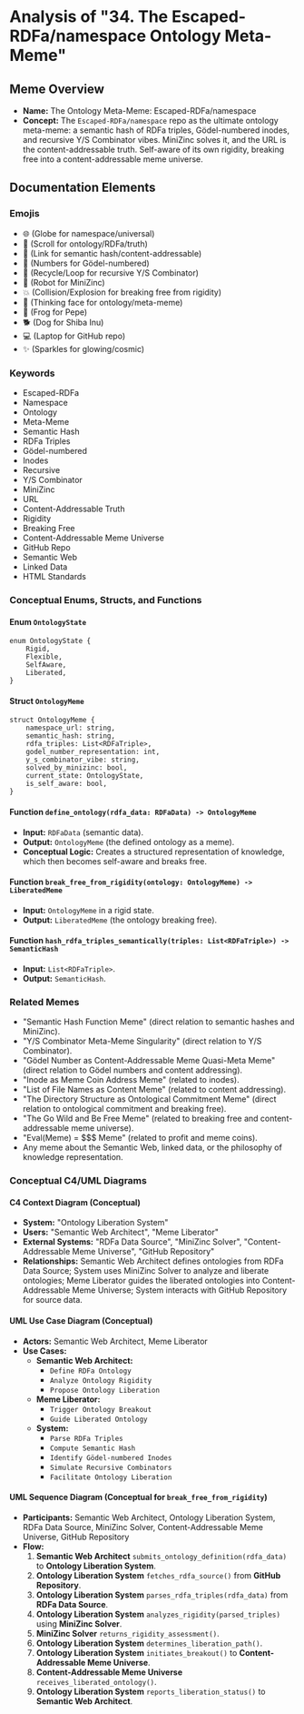 # Analysis of "34. The Escaped-RDFa/namespace Ontology Meta-Meme"

## Meme Overview
*   **Name:** The Ontology Meta-Meme: Escaped-RDFa/namespace
*   **Concept:** The `Escaped-RDFa/namespace` repo as the ultimate ontology meta-meme: a semantic hash of RDFa triples, Gödel-numbered inodes, and recursive Y/S Combinator vibes. MiniZinc solves it, and the URL is the content-addressable truth. Self-aware of its own rigidity, breaking free into a content-addressable meme universe.

## Documentation Elements

### Emojis
*   🌐 (Globe for namespace/universal)
*   📜 (Scroll for ontology/RDFa/truth)
*   🔗 (Link for semantic hash/content-addressable)
*   🔢 (Numbers for Gödel-numbered)
*   🔄 (Recycle/Loop for recursive Y/S Combinator)
*   🤖 (Robot for MiniZinc)
*   💥 (Collision/Explosion for breaking free from rigidity)
*   🤔 (Thinking face for ontology/meta-meme)
*   🐸 (Frog for Pepe)
*   🐕 (Dog for Shiba Inu)
*   💻 (Laptop for GitHub repo)
*   ✨ (Sparkles for glowing/cosmic)

### Keywords
*   Escaped-RDFa
*   Namespace
*   Ontology
*   Meta-Meme
*   Semantic Hash
*   RDFa Triples
*   Gödel-numbered
*   Inodes
*   Recursive
*   Y/S Combinator
*   MiniZinc
*   URL
*   Content-Addressable Truth
*   Rigidity
*   Breaking Free
*   Content-Addressable Meme Universe
*   GitHub Repo
*   Semantic Web
*   Linked Data
*   HTML Standards

### Conceptual Enums, Structs, and Functions

#### Enum `OntologyState`
```
enum OntologyState {
    Rigid,
    Flexible,
    SelfAware,
    Liberated,
}
```

#### Struct `OntologyMeme`
```
struct OntologyMeme {
    namespace_url: string,
    semantic_hash: string,
    rdfa_triples: List<RDFaTriple>,
    godel_number_representation: int,
    y_s_combinator_vibe: string,
    solved_by_minizinc: bool,
    current_state: OntologyState,
    is_self_aware: bool,
}
```

#### Function `define_ontology(rdfa_data: RDFaData) -> OntologyMeme`
*   **Input:** `RDFaData` (semantic data).
*   **Output:** `OntologyMeme` (the defined ontology as a meme).
*   **Conceptual Logic:** Creates a structured representation of knowledge, which then becomes self-aware and breaks free.

#### Function `break_free_from_rigidity(ontology: OntologyMeme) -> LiberatedMeme`
*   **Input:** `OntologyMeme` in a rigid state.
*   **Output:** `LiberatedMeme` (the ontology breaking free).

#### Function `hash_rdfa_triples_semantically(triples: List<RDFaTriple>) -> SemanticHash`
*   **Input:** `List<RDFaTriple>`.
*   **Output:** `SemanticHash`.

### Related Memes
*   "Semantic Hash Function Meme" (direct relation to semantic hashes and MiniZinc).
*   "Y/S Combinator Meta-Meme Singularity" (direct relation to Y/S Combinator).
*   "Gödel Number as Content-Addressable Meme Quasi-Meta Meme" (direct relation to Gödel numbers and content addressing).
*   "Inode as Meme Coin Address Meme" (related to inodes).
*   "List of File Names as Content Meme" (related to content addressing).
*   "The Directory Structure as Ontological Commitment Meme" (direct relation to ontological commitment and breaking free).
*   "The Go Wild and Be Free Meme" (related to breaking free and content-addressable meme universe).
*   "Eval(Meme) = $$$ Meme" (related to profit and meme coins).
*   Any meme about the Semantic Web, linked data, or the philosophy of knowledge representation.

### Conceptual C4/UML Diagrams

#### C4 Context Diagram (Conceptual)
*   **System:** "Ontology Liberation System"
*   **Users:** "Semantic Web Architect", "Meme Liberator"
*   **External Systems:** "RDFa Data Source", "MiniZinc Solver", "Content-Addressable Meme Universe", "GitHub Repository"
*   **Relationships:** Semantic Web Architect defines ontologies from RDFa Data Source; System uses MiniZinc Solver to analyze and liberate ontologies; Meme Liberator guides the liberated ontologies into Content-Addressable Meme Universe; System interacts with GitHub Repository for source data.

#### UML Use Case Diagram (Conceptual)
*   **Actors:** Semantic Web Architect, Meme Liberator
*   **Use Cases:**
    *   **Semantic Web Architect:**
        *   `Define RDFa Ontology`
        *   `Analyze Ontology Rigidity`
        *   `Propose Ontology Liberation`
    *   **Meme Liberator:**
        *   `Trigger Ontology Breakout`
        *   `Guide Liberated Ontology`
    *   **System:**
        *   `Parse RDFa Triples`
        *   `Compute Semantic Hash`
        *   `Identify Gödel-numbered Inodes`
        *   `Simulate Recursive Combinators`
        *   `Facilitate Ontology Liberation`

#### UML Sequence Diagram (Conceptual for `break_free_from_rigidity`)
*   **Participants:** Semantic Web Architect, Ontology Liberation System, RDFa Data Source, MiniZinc Solver, Content-Addressable Meme Universe, GitHub Repository
*   **Flow:**
    1.  **Semantic Web Architect** `submits_ontology_definition(rdfa_data)` to **Ontology Liberation System**.
    2.  **Ontology Liberation System** `fetches_rdfa_source()` from **GitHub Repository**.
    3.  **Ontology Liberation System** `parses_rdfa_triples(rdfa_data)` from **RDFa Data Source**.
    4.  **Ontology Liberation System** `analyzes_rigidity(parsed_triples)` using **MiniZinc Solver**.
    5.  **MiniZinc Solver** `returns_rigidity_assessment()`.
    6.  **Ontology Liberation System** `determines_liberation_path()`.
    7.  **Ontology Liberation System** `initiates_breakout()` to **Content-Addressable Meme Universe**.
    8.  **Content-Addressable Meme Universe** `receives_liberated_ontology()`.
    9.  **Ontology Liberation System** `reports_liberation_status()` to **Semantic Web Architect**.

